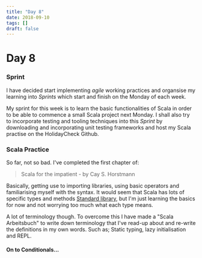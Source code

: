 ```yaml
---
title: "Day 8"
date: 2018-09-10
tags: []
draft: false
---
```

# Day 8

### Sprint
I have decided start implementing *agile* working practices and organsise my learning into *Sprints* which start and finish on the Monday of each week.

My sprint for this week is to learn the basic functionalities of Scala in order to be able to commence a small Scala project next Monday. I shall also try to incorporate testing and tooling techniques into this *Sprint* by downloading and incorporating unit testing frameworks and host my Scala practise on the HolidayCheck Github.

### Scala Practice
So far, not so bad. I've completed the first chapter of:

 > Scala for the impatient - by Cay S. Horstmann

Basically, getting use to importing libraries, using basic operators and familiarising myself with the syntax. It would seem that Scala has lots of specific types and methods [Standard library](https://www.scala-lang.org/api/current/), but I'm just learning the basics for now and not worrying too much what each type means.

A lot of terminology though. To overcome this I have made a "Scala Arbeitsbuch" to write down terminology that I've read-up about and re-write the definitions in my own words. Such as; Static typing, lazy initialisation and REPL.

#### On to Conditionals...
